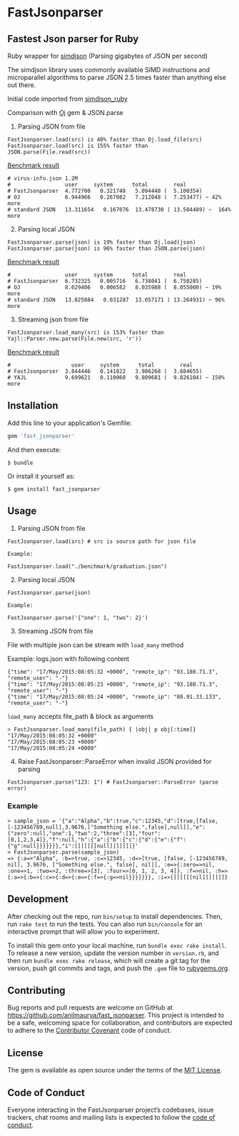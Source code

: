 # FastJsonparser

## Fastest Json parser for Ruby

Ruby wrapper for [simdjson](https://simdjson.org) (Parsing gigabytes of JSON per second)

The simdjson library uses commonly available SIMD instructions and microparallel algorithms to parse JSON 2.5 times faster than anything else out there.

Initial code imported from [simdjson_ruby](https://github.com/saka1/simdjson_ruby)

Comparison with [Oj](https://github.com/ohler55/oj) gem & JSON.parse

1. Parsing JSON from file
```
FastJsonparser.load(src) is 40% faster than Oj.load_file(src)
FastJsonparser.load(src) is 155% faster than JSON.parse(File.read(src))
```
[Benchmark result](https://github.com/anilmaurya/fast_jsonparser/blob/master/benchmark/file_benchmark.rb)

```
# virus-info.json 1.2M
#                 user     system      total        real
# FastJsonparser  4.772700   0.321748   5.094448 (  5.100354)
# OJ              6.944966   0.267082   7.212048 (  7.253477) ~ 42% more
# standard JSON   13.311654   0.167076  13.478730 ( 13.504489) ~  164% more
```

2. Parsing local JSON
```
FastJsonparser.parse(json) is 19% faster than Oj.load(json)
FastJsonparser.parse(json) is 96% faster than JSON.parse(json)
```
[Benchmark result](https://github.com/anilmaurya/fast_jsonparser/blob/master/benchmark/json_benchmark.rb)
```
#                 user     system      total        real
# FastJsonparser  6.732325   0.005716   6.738041 (  6.750285)
# OJ              8.029406   0.006582   8.035988 (  8.055000) ~ 19% more
# standard JSON   13.025884   0.031287  13.057171 ( 13.264931) ~ 96% more
```

3. Streaming json from file
```
FastJsonparser.load_many(src) is 153% faster than Yajl::Parser.new.parse(File.new(src, 'r'))
```
[Benchmark result](https://github.com/anilmaurya/fast_jsonparser/blob/master/benchmark/stream_benchmark.rb)
```
#                   user     system      total        real
# FastJsonparser  3.844446   0.141822   3.986268 (  3.884655)
# YAJL            9.699621   0.110060   9.809681 (  9.826104) ~ 150% more
```

## Installation

Add this line to your application's Gemfile:

```ruby
gem 'fast_jsonparser'
```

And then execute:

    $ bundle

Or install it yourself as:

    $ gem install fast_jsonparser

## Usage

1. Parsing JSON from file

```
FastJsonparser.load(src) # src is source path for json file

Example:

FastJsonparser.load("./benchmark/graduation.json")

```

2. Parsing local JSON

```
FastJsonparser.parse(json)

Example:

FastJsonparser.parse('{"one": 1, "two": 2}')

```

3. Streaming JSON from file

File with multiple json can be stream with `load_many` method

Example: logs.json with following content
```
{"time": "17/May/2015:08:05:32 +0000", "remote_ip": "93.180.71.3", "remote_user": "-"}
{"time": "17/May/2015:08:05:23 +0000", "remote_ip": "93.180.71.3", "remote_user": "-"}
{"time": "17/May/2015:08:05:24 +0000", "remote_ip": "80.91.33.133", "remote_user": "-"}
```

`load_many` accepts file_path & block as arguments
```
> FastJsonparser.load_many(file_path) { |obj| p obj[:time]}
"17/May/2015:08:05:32 +0000"
"17/May/2015:08:05:23 +0000"
"17/May/2015:08:05:24 +0000"
```


4. Raise FastJsonparser::ParseError when invalid JSON provided for parsing

```
FastJsonparser.parse("123: 1") # FastJsonparser::ParseError (parse error)
```

### Example

```
> sample_json = '{"a":"Alpha","b":true,"c":12345,"d":[true,[false,[-123456789,null],3.9676,["Something else.",false],null]],"e":{"zero":null,"one":1,"two":2,"three":[3],"four":[0,1,2,3,4]},"f":null,"h":{"a":{"b":{"c":{"d":{"e":{"f":{"g":null}}}}}}},"i":[[[[[[[null]]]]]]]}'
> FastJsonparser.parse(sample_json)
=> {:a=>"Alpha", :b=>true, :c=>12345, :d=>[true, [false, [-123456789, nil], 3.9676, ["Something else.", false], nil]], :e=>{:zero=>nil, :one=>1, :two=>2, :three=>[3], :four=>[0, 1, 2, 3, 4]}, :f=>nil, :h=>{:a=>{:b=>{:c=>{:d=>{:e=>{:f=>{:g=>nil}}}}}}}, :i=>[[[[[[[nil]]]]]]]} 
```
## Development

After checking out the repo, run `bin/setup` to install dependencies. Then, run `rake test` to run the tests. You can also run `bin/console` for an interactive prompt that will allow you to experiment.

To install this gem onto your local machine, run `bundle exec rake install`. To release a new version, update the version number in `version.rb`, and then run `bundle exec rake release`, which will create a git tag for the version, push git commits and tags, and push the `.gem` file to [rubygems.org](https://rubygems.org).

## Contributing

Bug reports and pull requests are welcome on GitHub at https://github.com/anilmaurya/fast_jsonparser. This project is intended to be a safe, welcoming space for collaboration, and contributors are expected to adhere to the [Contributor Covenant](http://contributor-covenant.org) code of conduct.

## License

The gem is available as open source under the terms of the [MIT License](https://opensource.org/licenses/MIT).

## Code of Conduct

Everyone interacting in the FastJsonparser project’s codebases, issue trackers, chat rooms and mailing lists is expected to follow the [code of conduct](https://github.com/anilmaurya/fast_jsonparser/blob/master/CODE_OF_CONDUCT.md).
